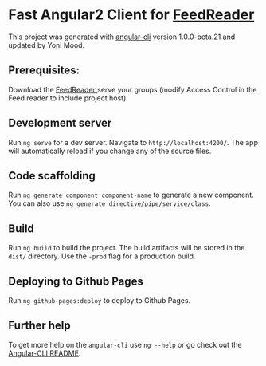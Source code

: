 # Fast Angular2 Client for [FeedReader ](https://github.com/MoodyUser/FeedReader)

This project was generated with [angular-cli](https://github.com/angular/angular-cli) version 1.0.0-beta.21 and updated by Yoni Mood.

## Prerequisites:

Download the [FeedReader ](https://github.com/MoodyUser/FeedReader) serve your groups (modify Access Control in the Feed reader to include project host).

## Development server
Run `ng serve` for a dev server. Navigate to `http://localhost:4200/`. The app will automatically reload if you change any of the source files.

## Code scaffolding

Run `ng generate component component-name` to generate a new component. You can also use `ng generate directive/pipe/service/class`.

## Build

Run `ng build` to build the project. The build artifacts will be stored in the `dist/` directory. Use the `-prod` flag for a production build.

## Deploying to Github Pages

Run `ng github-pages:deploy` to deploy to Github Pages.

## Further help

To get more help on the `angular-cli` use `ng --help` or go check out the [Angular-CLI README](https://github.com/angular/angular-cli/blob/master/README.md).
